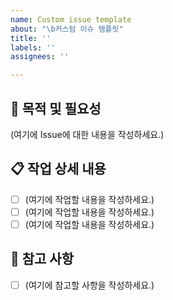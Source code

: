 ```yaml
---
name: Custom issue template
about: "\b커스텀 이슈 템플릿"
title: ''
labels: ''
assignees: ''

---
```


## 🚀 목적 및 필요성

(여기에 Issue에 대한 내용을 작성하세요.)

## 📋 작업 상세 내용

- [ ] (여기에 작업할 내용을 작성하세요.)
- [ ] (여기에 작업할 내용을 작성하세요.)
- [ ] (여기에 작업할 내용을 작성하세요.)

## 📎 참고 사항

- [ ] (여기에 참고할 사항을 작성하세요.)

